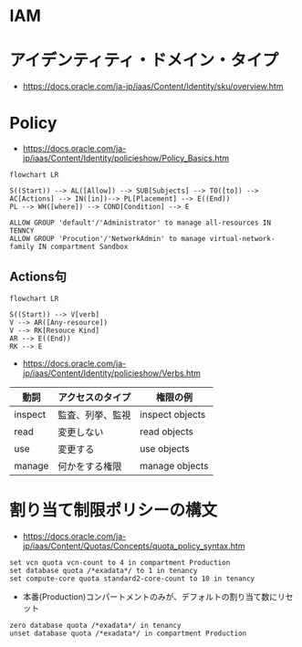 # IAM
# アイデンティティ・ドメイン・タイプ
- https://docs.oracle.com/ja-jp/iaas/Content/Identity/sku/overview.htm
# Policy
- https://docs.oracle.com/ja-jp/iaas/Content/Identity/policieshow/Policy_Basics.htm

```mermaid
flowchart LR

S((Start)) --> AL([Allow]) --> SUB[Subjects] --> TO([to]) --> AC[Actions] --> IN([in])--> PL[Placement] --> E((End))
PL --> WH([where]) --> COND[Condition] --> E
```

```
ALLOW GROUP 'default'/'Administrator' to manage all-resources IN TENNCY
ALLOW GROUP 'Procution'/'NetworkAdmin' to manage virtual-network-family IN compartment Sandbox
```
## Actions句
```mermaid
flowchart LR

S((Start)) --> V[verb]
V --> AR([Any-resource])
V --> RK[Resouce Kind]
AR --> E((End))
RK --> E
```

- https://docs.oracle.com/ja-jp/iaas/Content/Identity/policieshow/Verbs.htm

動詞|アクセスのタイプ|権限の例
--|--|--
inspect|監査、列挙、監視|inspect objects
read|変更しない|read objects
use|変更する|use objects
manage|何かをする権限|manage objects

# 割り当て制限ポリシーの構文
- https://docs.oracle.com/ja-jp/iaas/Content/Quotas/Concepts/quota_policy_syntax.htm

```
set vcn quota vcn-count to 4 in compartment Production
set database quota /*exadata*/ to 1 in tenancy
set compute-core quota standard2-core-count to 10 in tenancy
```

- 本番(Production)コンパートメントのみが、デフォルトの割り当て数にリセット
```
zero database quota /*exadata*/ in tenancy
unset database quota /*exadata*/ in compartment Production
```
